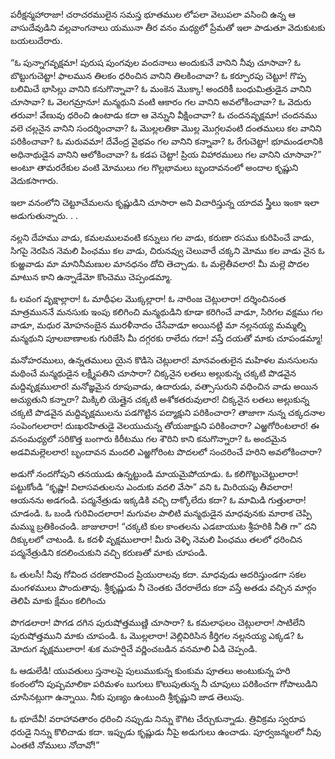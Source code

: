 ﻿పరీక్షన్మహారాజా! చరాచరములైన సమస్త భూతముల లోపలా వెలుపలా వసించి ఉన్న ఆ వాసుదేవుడిని వల్లవాంగనాలు యమునా తీర వనం మధ్యలో ప్రేమతో ఇలా పాడుతూ వెదుకుటకు బయలుదేరారు. 

“ఓ పున్నాగవృక్షమా! పురుష పుంగవుల వందనాలు అందుకునే వానిని నీవు చూసావా? ఓ బొట్టుగుచెట్టా! ఫాలమున తిలకం ధరించిన వానిని తిలకించావా? ఓ కర్పూరపు చెట్టూ! గొప్ప బలిమిచే భాసిల్లు వానిని కనుగొన్నావా? ఓ మంకెన మొక్కా! అందరికీ బంధుమిత్రుడైన వానిని చూసావా? ఓ వెలగమ్రానూ! మన్మథుని వంటి ఆకారం గల వానిని అవలోకించావా? ఓ వెదురు తరువా! వేణువు ధరించి ఉంటాడు కదా ఆ వెన్నుని వీక్షించావా? ఓ చందనవృక్షమా! చందనము వలె చల్లనైన వానిని సందర్శించావా? ఓ మొల్లలతికా మొల్ల మొగ్గలవంటి దంతములు కల వానిని పరికించావా? ఓ మరువమా! దేవేంద్ర వైభవం గల వానిని కన్నావా? ఓ రేగుచెట్టా! భూమండలానికి అధినాథుడైన వానిని ఆలోకించావా? ఓ కడప చెట్టా! ప్రియ విహారములు గల వానిని చూసావా?” అంటూ తామరరేకుల వంటి మోములు గల గొల్లభామలు బృందావనంలో అందాల కృష్ణుని వెదుకసాగారు. 

ఇలా వనంలోని చెట్టూచేమలను కృష్ణుడిని చూసారా అని విచారిస్తున్న యాదవ స్త్రీలు ఇంకా ఇలా అడుగుతున్నారు. . . 

నల్లని దేహము వాడు, కమలములవంటి కన్నులు గల వాడు, కరుణా రసము కురిపించే వాడు, సిగపై నెరపిన నెమలి పింఛము కల వాడు, చిరునవ్వు చెలువారే చక్కని మోము కల వాడు నైన ఓ కుఱ్ఱవాడు మా మానినీమణుల మానధనం దోచి తెచ్చాడు. ఓ మల్లెతీవలార! మీ మల్లె పొదల మాటున కాని ఉన్నాడేమో కొంచెము చెప్పండమ్మా. 

ఓ లవంగ వృక్షాల్లారా! ఓ మాధీఫల మొక్కల్లారా! ఓ నారింజ చెట్లులారా! దర్శించినంత మాత్రముననే మనసుకు ఇంపు కలిగించి మన్మథుడిని కూడా కరిగించే వాడూ, సిరిగల వక్షము గల వాడూ, మధుర మోహనంబైన మురళీనాదం చేసేవాడూ అయినట్టి మా నల్లనయ్య మమ్మల్ని మన్మథుని పూలబాణాలకు గురిజేసి మీ దగ్గరకు రాలేదు గదా! వస్తే దయతో మాకు చూపండమ్మా! 

మనోహరములు, ఉన్నతములు యైన కొడిసె చెట్లులార! మానవంతులైన మహిళల మనసులను మథించే మన్మథుడైన లక్ష్మీపతిని చూసారా? చిక్కనైన లతలు అల్లుకున్న చక్కటి పొడవైన మద్దివృక్షములార! మనోజ్ఞమైన రూపువాడు, ఉదారుడు, వత్సాసురుని వధించిన వాడు అయిన అచ్యుతుని కన్నారా? మిక్కిలి యెత్తైన చక్కటి అశోకతరువులార! చిక్కనైన లతలు అల్లుకున్న చక్కటి పొడవైన మద్దివృక్షములను పడగొట్టిన పద్మాక్షుని పరికించారా? తాజాగా నున్న చక్కదనాల సంపెంగలలారా! దుఃఖరహితుడై వెలయుచున్న తోయజాక్షుని పరికించారా? ఎఱ్ఱగోరింటలార! ఈ వనంమధ్యలో సరికొత్త బంగారు కిరీటము గల శౌరిని కాని కనుగొన్నారా? ఓ అందమైన అడవిమల్లెలలార! బృందావన మందలి ఎఱ్ఱగోరింట పొదలలో సంచరించే హరిని అవలోకించారా? 

అడుగో నందగోపుని తనయుడు ఉన్నట్టుండి మాయమైపోయాడు. ఓ కలిగొట్టుచెట్టులారా! పట్టుకోండి “కృష్ణా! విలాసవతులను ఎందుకు వదలి వేసా” వని ఓ మిరియపు తీవలారా! ఆయనను అడగండి. పద్మనేత్రుడు ఇక్కడికి వచ్చి దాక్కోలేదు కదా? ఓ మామిడి గుత్తులారా! చూడండి. ఓ బండి గురివిందలారా! మగువల పాలిటి మన్మథుడైన మాధవునకు మారాక చెప్పి మమ్ము బ్రతికించండి. జాజులారా! “చక్కటి కుల కాంతలను ఎడబాయుట శ్రీహరికి నీతి గా” దని దిక్కులలో చాటండి. ఓ కదళీ వృక్షములారా! మీరు వెళ్ళి నెమలి పింఛము తలలో ధరించిన పద్మనేత్రుడిని కదలించుకుని వచ్చి కరుణతో మాకు చూపండి. 

ఓ తులసీ! నీవు గోవింద చరణారవింద ప్రియురాలవు కదా. మాధవుడు ఆదరిస్తుండగా సకల మంగళములు పొందుతావు. శ్రీకృష్ణుడు నీ చెంతకు చేరరాలేదు కదా వస్తే అతడు వచ్చిన మార్గం తెలిపి మాకు క్షేమం కలిగించు 

పొగడలారా! పొగడ దగిన పురుషోత్తముణ్ణి చూసారా? ఓ కమలాఫలం చెట్లులారా! సాటిలేని పురుషోత్తముని మాకు చూపండి. ఓ మొల్లలారా! వెల్లివిరిసిన కీర్తిగల నల్లనయ్య ఎక్కడ? ఓ మోదుగ వృక్షములారా! శుక మహర్షిచే వర్ణించబడిన వనమాలి ఏడి చెప్పండి. 

ఓ ఆడులేడి! యువతులు స్తనాలపై పులుముకున్న కుంకుమ పూతలు అంటుకున్న హరి కంఠంలోని పుష్పమాలికా పరిమళం బుగులు కొలుపుతున్న నీ చూపులు పరికించగా గోపాలుడిని చూసినట్లుగా ఉన్నాయి. నీకు పుణ్యం ఉంటుంది శ్రీకృష్ణుని జాడ తెలుపు. 

ఓ భూదేవీ! వరాహావతారం ధరించి నప్పుడు నిన్ను కౌగిట చేర్చుకున్నాడు. త్రివిక్రమ స్వరూప ధరుడై నిన్ను కొలిచాడు కదా. ఇప్పుడు కృష్ణుడు నీపై అడుగులు ఉంచాడు. పూర్వజన్మలలో నీవు ఎంతటి నోములు నోచావో!” 

